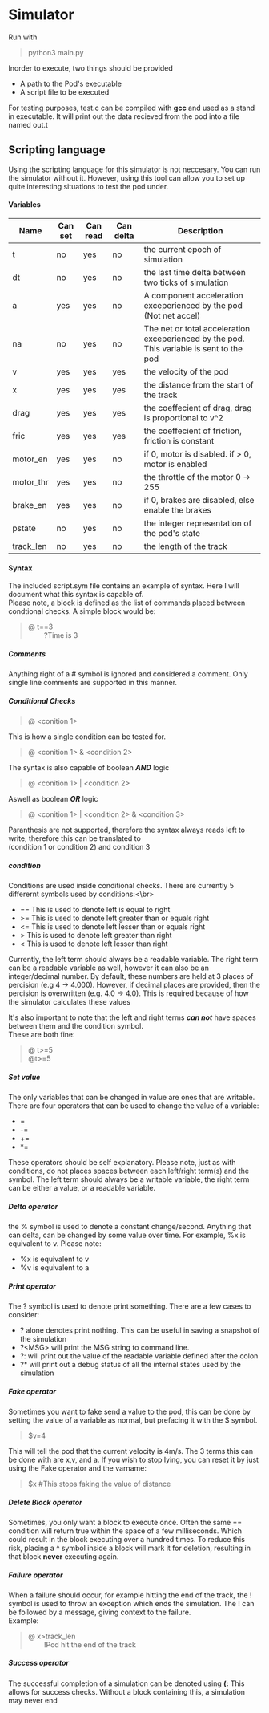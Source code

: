 # Simulator
Run with

>python3 main.py

Inorder to execute, two things should be provided
  - A path to the Pod's executable
  - A script file to be executed

For testing purposes, test.c can be compiled with __gcc__ and used as a stand in executable.
It will print out the data recieved from the pod into a file named out.t

## Scripting language
Using the scripting language for this simulator is not neccesary. You can run the simulator without it.
However, using this tool can allow you to set up quite interesting situations to test the pod under.

#### Variables
|Name| Can set| Can read| Can delta| Description|
|----|--------|---------|----------|------------|
|t   |no      |yes      |no      |the current epoch of simulation|
|dt  |no      |yes      |no      |the last time delta between two ticks of simulation|
|a   |yes     |yes      |no      |A component acceleration exceperienced by the pod (Not net accel)|
|na  |no      |yes      |no      |The net or total acceleration exceperienced by the pod. This variable is sent to the pod|
|v   |yes     |yes      |yes     |the velocity of the pod|
|x   |yes     |yes      |yes     |the distance from the start of the track|
|drag|yes     |yes      |yes     |the coeffecient of drag, drag is proportional to v^2|
|fric|yes     |yes      |yes     |the coeffecient of friction, friction is constant|
|motor_en|yes     |yes      |no      |if 0, motor is disabled. if > 0, motor is enabled|
|motor_thr|yes     |yes      |no      |the throttle of the motor 0 -> 255|
|brake_en|yes     |yes      |no      |if 0, brakes are disabled, else enable the brakes|
|pstate|no     |yes      |no      |the integer representation of the pod's state|
|track_len|no     |yes      |no      |the length of the track|

#### Syntax
The included script.sym file contains an example of syntax. Here I will document what this syntax is capable of.  
Please note, a block is defined as the list of commands placed between condtional checks. A simple block would be:
> @ t==3  
  &nbsp;&nbsp;&nbsp;&nbsp;&nbsp;&nbsp;&nbsp;&nbsp;?Time is 3
##### Comments
Anything right of a # symbol is ignored and considered a comment. Only single line comments are supported in this manner.
##### Conditional Checks
>@ <conition 1>

This is how a single condition can be tested for.
>@ <conition 1> & <condition 2>

The syntax is also capable of boolean ___AND___ logic
>@ <conition 1> | <condition 2>

Aswell as boolean ___OR___ logic
>@ <conition 1> | <condition 2> & <condition 3>

Paranthesis are not supported, therefore the syntax always reads left to write, therefore this can be translated to </br>(condition 1 or condition 2) and condition 3
##### condition
Conditions are used inside conditional checks. There are currently 5 differernt symbols used by conditions:<\br>
* == This is used to denote left is equal to right
* \>= This is used to denote left greater than or equals right
* <= This is used to denote left lesser than or equals right
* \>  This is used to denote left greater than right
* \<  This is used to denote left lesser than right  
  
Currently, the left term should always be a readable variable. The right term can be a readable variable as well, however it can also be an integer/decimal number. By default, these numbers are held at 3 places of percision (e.g 4 -> 4.000). However, if decimal places are provided, then the percision is overwritten (e.g. 4.0 -> 4.0). This is required because of how the simulator calculates these values

It's also important to note that the left and right terms ___can not___ have spaces between them and the condition symbol.  
These are both fine:
> @ t>=5  
> @t>=5

##### Set value
The only variables that can be changed in value are ones that are writable. There are four operators that can be used to change the value of a variable:
* =
* -=
* +=
* \*=  
  
These operators should be self explanatory. Please note, just as with conditions, do not places spaces between each left/right term(s) and the symbol. The left term should always be a writable variable, the right term can be either a value, or a readable variable.
##### Delta operator
the % symbol is used to denote a constant change/second. Anything that can delta, can be changed by some value over time.
For example, %x is equivalent to v. Please note:
* %x is equivalent to v
* %v is equivalent to a
##### Print operator
The ? symbol is used to denote print something. There are a few cases to consider:
* ? alone denotes print nothing. This can be useful in saving a snapshot of the simulation
* ?\<MSG\> will print the MSG string to command line.
* ?:<Varname> will print out the value of the readable variable defined after the colon
* ?\* will print out a debug status of all the internal states used by the simulation

##### Fake operator
Sometimes you want to fake send a value to the pod, this can be done by setting the value of a variable as normal, but prefacing it with the $ symbol.  
> $v=4  

This will tell the pod that the current velocity is 4m/s. The 3 terms this can be done with are x,v, and a. If you wish to stop lying, you can reset it by just using the Fake operator and the varname:
> $x #This stops faking the value of distance
##### Delete Block operator
Sometimes, you only want a block to execute once. Often the same == condition will return true within the space of a few milliseconds. Which could result in the block executing over a hundred times. To reduce this risk, placing a ^ symbol inside a block will mark it for deletion, resulting in that block __never__ executing again.
##### Failure operator
When a failure should occur, for example hitting the end of the track, the ! symbol is used to throw an exception which ends the simulation. The ! can be followed by a message, giving context to the failure.  
Example:
> @ x>track_len  
&nbsp;&nbsp;&nbsp;&nbsp;&nbsp;&nbsp;&nbsp;&nbsp;!Pod hit the end of the track</br>
##### Success operator
The successful completion of a simulation can be denoted using __(:__ This allows for success checks. Without a block containing this, a simulation may never end
